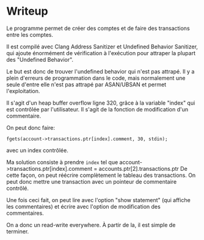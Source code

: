 # Writeup

Le programme permet de créer des comptes et de faire des transactions entre
les comptes.

Il est compilé avec Clang Address Sanitizer et Undefined Behavior Sanitizer,
qui ajoute énormément de vérification à l'exécution pour attraper la plupart
des "Undefined Behavior".

Le but est donc de trouver l'undefined behavior qui n'est pas attrapé. Il y a
plein d'erreurs de programmation dans le code, mais normalement une seule
d'entre elle n'est pas attrapé par ASAN/UBSAN et permet l'exploitation.

Il s'agit d'un heap buffer overflow ligne 320, grâce à la variable "index"
qui est contrôlée par l'utilisateur. Il s'agit de la fonction de modification
d'un commentaire.

On peut donc faire:
```
fgets(account->transactions.ptr[index].comment, 30, stdin);
```
avec un index contrôlée.

Ma solution consiste à prendre `index` tel que
account->transactions.ptr[index].comment = accounts.ptr[2].transactions.ptr
De cette façon, on peut réécrire complètement le tableau des transactions.
On peut donc mettre une transaction avec un pointeur de commentaire contrôlé.

Une fois ceci fait, on peut lire avec l'option "show statement" (qui affiche
les commentaires) et écrire avec l'option de modification des commentaires.

On a donc un read-write everywhere. À partir de la, il est simple de terminer.
